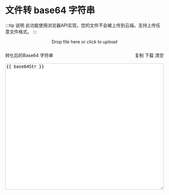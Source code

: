 # 文件转 base64 字符串

:::tip 说明
此功能使用浏览器API实现，您的文件不会被上传到云端。支持上传任意文件格式。
:::

<div 
    :style="{
        display: 'flex',
        justifyContent: 'center',
        alignItems: 'center',
        height: '200px',
        width: '100%',
        border:`1px dashed ${borderColor}`,
        borderRadius: '4px'
    }"
    @click="handlerClick"
    @drop.prevent="handlerDropEnd"
    @dragover.prevent
    @dragenter="handlerDragEnter"
    @dragleave="handlerDragLeave"
>
    <div style="text-align: center;">
        <el-icon size="50px" style="margin: 0 auto 8px;"><upload-filled /></el-icon>
        <div>Drop file here or <em>click to upload</em></div>
    </div>
</div>


<div style="display:flex;justify-content: space-between;align-items: center;padding: 24px 0 16px">
    <span>转化后的Base64 字符串</span>
    <div>
        <el-button type="primary">复制</el-button>
        <el-button @click="downloadBase64">下载</el-button>
        <el-button type="danger" @click="clearBase64">清空</el-button>
    </div>
</div>
<textarea style="width: 100%;height: 400px;border: 1px solid #ccc;border-radius: 4px;">{{ base64Str }}</textarea>

<script setup>
import { ref } from 'vue';
import { UploadFilled } from '@element-plus/icons-vue';

const borderColor = ref('#ccc');
const setBorderColor = (color)=>{
    borderColor.value = color;
}
const base64Str = ref('')
const fileToBase64 = file => {
    const reader = new FileReader();
    reader.onload = (ev)=>{
        console.log('onload')
        base64Str.value = ev.target.result;
    }
    reader.readAsDataURL(file)
}
const handlerClick = ()=>{
    const inputEl = document.createElement('input');
    inputEl.setAttribute('type','file')
    inputEl.addEventListener('change', (ev)=>{
        const files = ev.target.files;
        console.log(ev.target.files)
        if(files && files.length > 0){
            if(files.length > 1){
                alert('一次只能转换一个文件')
            }else{
                fileToBase64(files[0])
            }
        }else{
            alert('请选择一个文件')
        }
    });

    inputEl.click();
}

const handlerDragEnter = ev => {
    ev.preventDefault();
    
    console.log(ev.dataTransfer.files);

    setBorderColor('#409eff');
}

const handlerDragLeave = ev => {
    ev.preventDefault();
    
    console.log(ev.dataTransfer.files);

    setBorderColor('#ccc');
}

const handlerDropEnd = ev => {
    setBorderColor('#ccc');
    const files = ev.dataTransfer.files;
    console.log(files && files.length > 0)
    if(files && files.length > 0){
        if(files.length > 1){
            alert('一次只能转换一个文件')
        }else{
            fileToBase64(files[0])
        }
    }else{
        alert('请选择一个文件')
    }
}
// 下载base64 字符串
const objectUrlInstance = null;
const downloadBase64 = ()=>{
    if(base64Str.value === '') return;
    if(objectUrlInstance){
        URL.revokeObjectURL(objectUrlInstance);
        objectUrlInstance = null;
    }
    const aEl = document.createElement('a');
    const file = new Blob([base64Str.value], {type: 'text/plan'});
    console.log(file)
    objectUrlInstance = URL.createObjectURL(file);
    aEl.href = objectUrlInstance;
    aEl.download="temp.txt"
    aEl.click();
}

const clearBase64 = () => {
    base64Str.value = ''
}
</script>